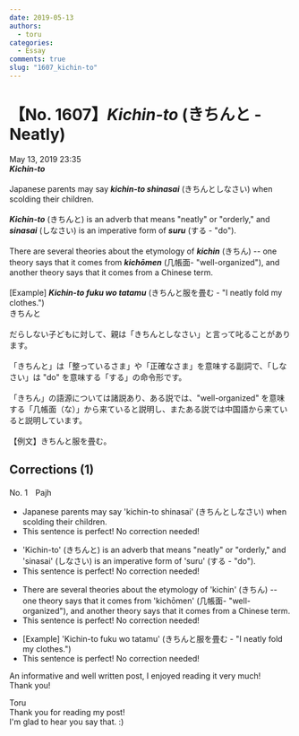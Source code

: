 ```yaml
---
date: 2019-05-13
authors:
  - toru
categories:
  - Essay
comments: true
slug: "1607_kichin-to"
---
```


# 【No. 1607】<strong><em>Kichin-to</strong></em> (きちんと - Neatly)
<div class="date">May 13, 2019 23:35</div>
<div id="post"><div id="body_show_ori">
<strong><em>Kichin-to</strong></em><br/><br/>Japanese parents may say <strong><em>kichin-to shinasai</em></strong> (きちんとしなさい) when scolding their children.<br/><br/><strong><em>Kichin-to</em></strong> (きちんと) is an adverb that means "neatly" or "orderly," and <strong><em>sinasai</em></strong> (しなさい) is an imperative form of <strong><em>suru</em></strong> (する - "do").<br/><br/>There are several theories about the etymology of <strong><em>kichin</em></strong> (きちん) -- one theory says that it comes from <strong><em>kichōmen</em></strong> (几帳面- "well-organized"), and another theory says that it comes from a Chinese term.<br/><br/>[Example] <strong><em>Kichin-to fuku wo tatamu</em></strong> (きちんと服を畳む - "I neatly fold my clothes.")
</div></div>

<!-- more -->

<div id="post_ja"><div id="body_show_mo">
きちんと<br/><br/>だらしない子どもに対して、親は「きちんとしなさい」と言って叱ることがあります。<br/><br/>「きちんと」は「整っているさま」や「正確なさま」を意味する副詞で、「しなさい」は "do" を意味する「する」の命令形です。<br/><br/>「きちん」の語源については諸説あり、ある説では、"well-organized" を意味する「几帳面（な）」から来ていると説明し、またある説では中国語から来ていると説明しています。<br/><br/>【例文】きちんと服を畳む。
</div></div>

## Corrections (1)
<div id="block"><div class="first_name"> No. 1　<span class="just_name">Pajh</span></div><div id="block2">
<ul class="correction_field">
<li class="incorrect">Japanese parents may say 'kichin-to shinasai' (きちんとしなさい) when scolding their children.</li>
<li class="corrected perfect">This sentence is perfect! No correction needed!</li>
</ul>
<ul class="correction_field">
<li class="incorrect">'Kichin-to' (きちんと) is an adverb that means "neatly" or "orderly," and 'sinasai' (しなさい) is an imperative form of 'suru' (する - "do").</li>
<li class="corrected perfect">This sentence is perfect! No correction needed!</li>
</ul>
<ul class="correction_field">
<li class="incorrect">There are several theories about the etymology of 'kichin' (きちん) -- one theory says that it comes from 'kichōmen' (几帳面- "well-organized"), and another theory says that it comes from a Chinese term.</li>
<li class="corrected perfect">This sentence is perfect! No correction needed!</li>
</ul>
<ul class="correction_field">
<li class="incorrect">[Example] 'Kichin-to fuku wo tatamu' (きちんと服を畳む - "I neatly fold my clothes.")</li>
<li class="corrected perfect">This sentence is perfect! No correction needed!</li>
</ul>
<p class="comment_small">
 An informative and well written post, I enjoyed reading it very much!
 <br/>
 Thank you!
</p>

</div><div class="name"><span class="just_name">Toru</span><br>
Thank you for reading my post!<br/>I'm glad to hear you say that. :)
</div>
</div>
